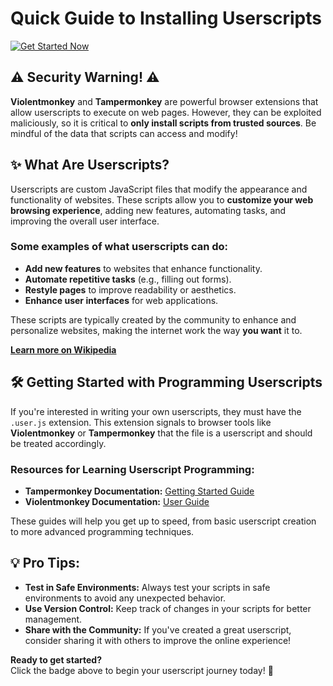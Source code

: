 # **Quick Guide to Installing Userscripts**  
[![Get Started Now](https://img.shields.io/badge/get_started-now-green?style=for-the-badge)](installation-guide/start.md)

## ⚠️ **Security Warning!** ⚠️

**Violentmonkey** and **Tampermonkey** are powerful browser extensions that allow userscripts to execute on web pages. However, they can be exploited maliciously, so it is critical to **only install scripts from trusted sources**. Be mindful of the data that scripts can access and modify!

## ✨ **What Are Userscripts?**

Userscripts are custom JavaScript files that modify the appearance and functionality of websites. These scripts allow you to **customize your web browsing experience**, adding new features, automating tasks, and improving the overall user interface.

### Some examples of what userscripts can do:
- **Add new features** to websites that enhance functionality.
- **Automate repetitive tasks** (e.g., filling out forms).
- **Restyle pages** to improve readability or aesthetics.
- **Enhance user interfaces** for web applications.

These scripts are typically created by the community to enhance and personalize websites, making the internet work the way **you want** it to.

[**Learn more on Wikipedia**](https://en.wikipedia.org/wiki/Userscript)

## 🛠️ **Getting Started with Programming Userscripts**

If you're interested in writing your own userscripts, they must have the `.user.js` extension. This extension signals to browser tools like **Violentmonkey** or **Tampermonkey** that the file is a userscript and should be treated accordingly.

### Resources for Learning Userscript Programming:
- **Tampermonkey Documentation:** [Getting Started Guide](https://www.tampermonkey.net/documentation.php)
- **Violentmonkey Documentation:** [User Guide](https://violentmonkey.github.io/guide/)

These guides will help you get up to speed, from basic userscript creation to more advanced programming techniques.

## 💡 **Pro Tips:**
- **Test in Safe Environments:** Always test your scripts in safe environments to avoid any unexpected behavior.
- **Use Version Control:** Keep track of changes in your scripts for better management.
- **Share with the Community:** If you've created a great userscript, consider sharing it with others to improve the online experience!

**Ready to get started?**  
Click the badge above to begin your userscript journey today! 🚀

